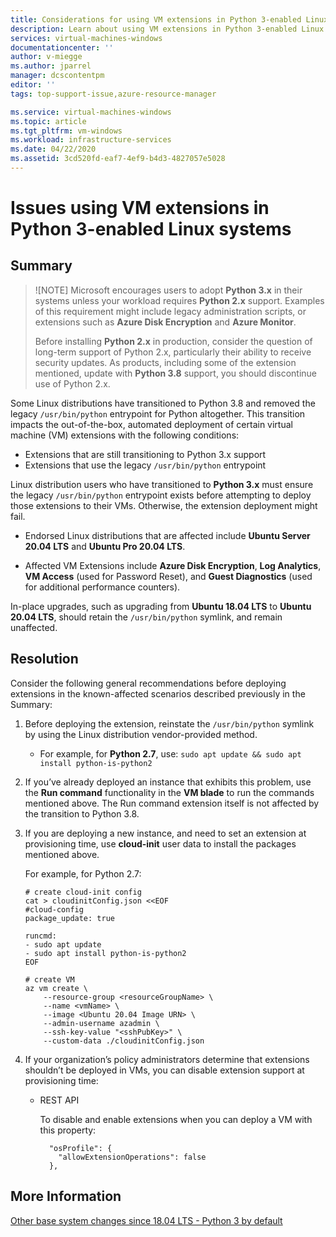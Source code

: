 ```yaml
---
title: Considerations for using VM extensions in Python 3-enabled Linux systems 
description: Learn about using VM extensions in Python 3-enabled Linux systems
services: virtual-machines-windows
documentationcenter: ''
author: v-miegge
ms.author: jparrel
manager: dcscontentpm
editor: ''
tags: top-support-issue,azure-resource-manager

ms.service: virtual-machines-windows
ms.topic: article
ms.tgt_pltfrm: vm-windows
ms.workload: infrastructure-services
ms.date: 04/22/2020
ms.assetid: 3cd520fd-eaf7-4ef9-b4d3-4827057e5028
---
```


# Issues using VM extensions in Python 3-enabled Linux systems

## Summary

> ![NOTE]
> Microsoft encourages users to adopt **Python 3.x** in their systems unless your workload requires **Python 2.x** support. Examples of this requirement might include legacy administration scripts, or extensions such as **Azure Disk Encryption** and **Azure Monitor**.
>
> Before installing **Python 2.x** in production, consider the question of long-term support of Python 2.x, particularly their ability to receive security updates. As products, including some of the extension mentioned, update with **Python 3.8** support, you should discontinue use of Python 2.x.

Some Linux distributions have transitioned to Python 3.8 and removed the legacy `/usr/bin/python` entrypoint for Python altogether. This transition impacts the out-of-the-box, automated deployment of certain virtual machine (VM) extensions with the following conditions:

- Extensions that are still transitioning to Python 3.x support
- Extensions that use the legacy `/usr/bin/python` entrypoint

Linux distribution users who have transitioned to **Python 3.x** must ensure the legacy `/usr/bin/python` entrypoint exists before attempting to deploy those extensions to their VMs. Otherwise, the extension deployment might fail. 

- Endorsed Linux distributions that are affected include **Ubuntu Server 20.04 LTS** and **Ubuntu Pro 20.04 LTS**.

- Affected VM Extensions include **Azure Disk Encryption**, **Log Analytics**, **VM Access** (used for Password Reset), and **Guest Diagnostics** (used for additional performance counters).

In-place upgrades, such as upgrading from **Ubuntu 18.04 LTS** to **Ubuntu 20.04 LTS**, should retain the `/usr/bin/python` symlink, and remain unaffected.

## Resolution

Consider the following general recommendations before deploying extensions in the known-affected scenarios described previously in the Summary:

1.	Before deploying the extension, reinstate the `/usr/bin/python` symlink by using the Linux distribution vendor-provided method.

    - For example, for **Python 2.7**, use: `sudo apt update && sudo apt install python-is-python2`

2.	If you’ve already deployed an instance that exhibits this problem, use the **Run command** functionality in the **VM blade** to run the commands mentioned above. The Run command extension itself is not affected by the transition to Python 3.8.

3.	If you are deploying a new instance, and need to set an extension at provisioning time, use **cloud-init** user data to install the packages mentioned above.

    For example, for Python 2.7:

    ```
    # create cloud-init config
    cat > cloudinitConfig.json <<EOF
    #cloud-config
    package_update: true
    
    runcmd:
    - sudo apt update
    - sudo apt install python-is-python2 
    EOF
    
    # create VM
    az vm create \
        --resource-group <resourceGroupName> \
        --name <vmName> \
        --image <Ubuntu 20.04 Image URN> \
        --admin-username azadmin \
        --ssh-key-value "<sshPubKey>" \
        --custom-data ./cloudinitConfig.json
    ```

4.	If your organization’s policy administrators determine that extensions shouldn’t be deployed in VMs, you can disable extension support at provisioning time:

    - REST API

      To disable and enable extensions when you can deploy a VM with this property:

      ```
        "osProfile": {
          "allowExtensionOperations": false
        },
      ```

## More Information

[Other base system changes since 18.04 LTS - Python 3 by default](https://wiki.ubuntu.com/FocalFossa/ReleaseNotes#Python3_by_default)